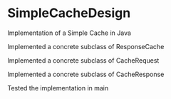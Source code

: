 # SimpleCacheDesign
Implementation of a Simple Cache in Java


Implemented a concrete subclass of ResponseCache

Implemented a concrete subclass of CacheRequest

Implemented a concrete subclass of CacheResponse

Tested the implementation in main
